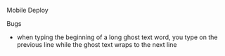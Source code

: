 Mobile
Deploy

Bugs

- when typing the beginning of a long ghost text word, you type on the previous line while the ghost text wraps to the next line
